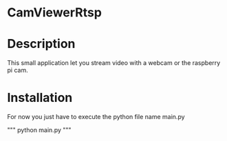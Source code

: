 # CamViewerRtsp
<h1>Description</h1>
<p>This small application let you stream video with a webcam or the raspberry pi cam. </p>
<h1>Installation</h1>
<p> For now you just have to execute the python file name main.py </p>
"""
python main.py
"""
